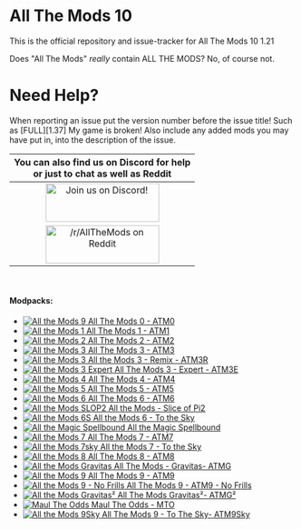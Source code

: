 All The Mods 10
======
This is the official repository and issue-tracker for All The Mods 10 1.21

Does "All The Mods" *really* contain ALL THE MODS? No, of course not.

Need Help?
======
When reporting an issue put the version number before the issue title! Such as [FULL][1.37] My game is broken! Also include any added mods you may have put in, into the description of the issue.

|You can also find us on Discord for help<br>or just to chat as well as Reddit|
|:------------:|
|<a href="https://discord.gg/3paFjuRfz9"><img src="https://discordapp.com/assets/fc0b01fe10a0b8c602fb0106d8189d9b.png" alt="Join us on Discord!"  width="200" height="68"></a>|
|<a href="https://www.reddit.com/r/allthemods"><img src="https://www.redditstatic.com/about/assets/reddit-logo.png" alt="/r/AllTheMods on Reddit"  width="200" height="67"></a>|
<br>

#### Modpacks:
+ [![All the Mods 9](http://cf.way2muchnoise.eu/372309.svg "ATM9") All The Mods 0 - ATM0](https://www.curseforge.com/minecraft/modpacks/all-the-mods-0)
+ [![All the Mods 1](http://cf.way2muchnoise.eu/242462.svg "ATM1") All The Mods 1 - ATM1](https://www.curseforge.com/minecraft/modpacks/all-the-mods)
+ [![All the Mods 2](http://cf.way2muchnoise.eu/253707.svg "ATM2") All The Mods 2 - ATM2](https://www.curseforge.com/minecraft/modpacks/all-the-mods-2)
+ [![All the Mods 3](http://cf.way2muchnoise.eu/269708.svg "ATM3") All The Mods 3 - ATM3](https://www.curseforge.com/minecraft/modpacks/all-the-mods-3)
+ [![All the Mods 3](http://cf.way2muchnoise.eu/301845.svg "ATM3R") All the Mods 3 - Remix - ATM3R](https://www.curseforge.com/minecraft/modpacks/all-the-mods-3-remix)
+ [![All the Mods 3 Expert](http://cf.way2muchnoise.eu/325396.svg "ATM3E") All The Mods 3 - Expert - ATM3E](https://www.curseforge.com/minecraft/modpacks/all-the-mods-3-expert)
+ [![All the Mods 4](http://cf.way2muchnoise.eu/316059.svg "ATM4") All The Mods 4 - ATM4](https://www.curseforge.com/minecraft/modpacks/all-the-mods-4)
+ [![All the Mods 5](http://cf.way2muchnoise.eu/357494.svg "ATM5") All The Mods 5 - ATM5](https://www.curseforge.com/minecraft/modpacks/all-the-mods-5)
+ [![All the Mods 6](http://cf.way2muchnoise.eu/381671.svg "ATM6") All The Mods 6 - ATM6](https://www.curseforge.com/minecraft/modpacks/all-the-mods-6)
+ [![All the Mods SLOP2](http://cf.way2muchnoise.eu/432480.svg "ATMSLOP2") All the Mods - Slice of Pi2](https://www.curseforge.com/minecraft/modpacks/all-the-mods-slice-of-pi2-atm-slop2)
+ [![All the Mods 6S](http://cf.way2muchnoise.eu/442246.svg "ATM6S") All the Mods 6 - To the Sky](https://www.curseforge.com/minecraft/modpacks/all-the-mods-6-to-the-sky-atm6s)
+ [![All the Magic Spellbound](http://cf.way2muchnoise.eu/500199.svg "ATMSpell") All the Magic Spellbound](https://www.curseforge.com/minecraft/modpacks/all-the-magic-spellbound)
+ [![All the Mods 7](http://cf.way2muchnoise.eu/426926.svg "ATM7") All The Mods 7 - ATM7](https://www.curseforge.com/minecraft/modpacks/all-the-mods-7)
+ [![All the Mods 7sky](http://cf.way2muchnoise.eu/655739.svg "ATM7S") All the Mods 7 - To the Sky](https://www.curseforge.com/minecraft/modpacks/all-the-mods-7-to-the-sky)
+ [![All the Mods 8](http://cf.way2muchnoise.eu/520914.svg "ATM8") All The Mods 8 - ATM8](https://www.curseforge.com/minecraft/modpacks/all-the-mods-8)
+ [![All the Mods Gravitas](http://cf.way2muchnoise.eu/807446.svg "ATMG") All The Mods - Gravitas- ATMG](https://www.curseforge.com/minecraft/modpacks/all-the-mods-gravitas)
+ [![All the Mods 9](http://cf.way2muchnoise.eu/715572.svg "ATM9") All The Mods 9 - ATM9](https://www.curseforge.com/minecraft/modpacks/all-the-mods-9)
+ [![All the Mods 9 - No Frills](http://cf.way2muchnoise.eu/959010.svg "ATM9-NF") All The Mods 9 - ATM9 - No Frills](https://www.curseforge.com/minecraft/modpacks/all-the-mods-9-no-frills)
+ [![All the Mods Gravitas²](http://cf.way2muchnoise.eu/949996.svg "ATMG²") All The Mods Gravitas²- ATMG²](https://www.curseforge.com/minecraft/modpacks/all-the-mods-gravitas2)
+ [![Maul The Odds](http://cf.way2muchnoise.eu/987792.svg "MTO") Maul The Odds - MTO](https://www.curseforge.com/minecraft/modpacks/maul-the-odds)
+ [![All the Mods 9Sky](http://cf.way2muchnoise.eu/967745.svg "ATM9Sky") All The Mods 9 - To The Sky- ATM9Sky](https://www.curseforge.com/minecraft/modpacks/all-the-mods-9-to-the-sky)
